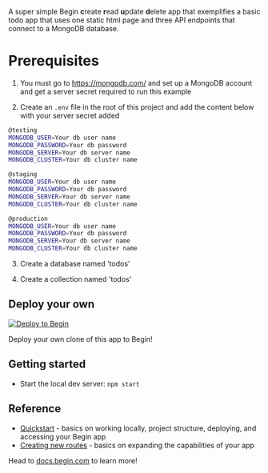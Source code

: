 A super simple Begin **c**reate **r**ead **u**pdate **d**elete app that exemplifies a basic todo app that uses one static html page and three API endpoints that connect to a MongoDB database.

# Prerequisites

1. You must go to https://mongodb.com/ and set up a MongoDB account and get a server secret required to run this example

2. Create an `.env` file in the root of this project and add the content below with your server secret added

```sh
@testing
MONGODB_USER=Your db user name
MONGODB_PASSWORD=Your db password
MONGODB_SERVER=Your db server name
MONGODB_CLUSTER=Your db cluster name

@staging
MONGODB_USER=Your db user name
MONGODB_PASSWORD=Your db password
MONGODB_SERVER=Your db server name
MONGODB_CLUSTER=Your db cluster name

@production
MONGODB_USER=Your db user name
MONGODB_PASSWORD=Your db password
MONGODB_SERVER=Your db server name
MONGODB_CLUSTER=Your db cluster name
```

3. Create a database named 'todos'

4. Create a collection named 'todos'


## Deploy your own

[![Deploy to Begin](https://static.begin.com/deploy-to-begin.svg)](https://begin.com/apps/create?template=https://github.com/begin-examples/node-mongodb)

Deploy your own clone of this app to Begin!

## Getting started

- Start the local dev server: `npm start`

## Reference

- [Quickstart](https://docs.begin.com/en/guides/quickstart/) - basics on working locally, project structure, deploying, and accessing your Begin app
- [Creating new routes](https://docs.begin.com/en/functions/creating-new-functions) - basics on expanding the capabilities of your app

Head to [docs.begin.com](https://docs.begin.com/) to learn more!

